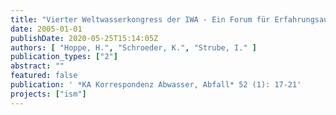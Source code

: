 ```yaml
---
title: "Vierter Weltwasserkongress der IWA - Ein Forum für Erfahrungsaustausch, neue Ideen und Know-how"
date: 2005-01-01
publishDate: 2020-05-25T15:14:05Z
authors: [ "Hoppe, H.", "Schroeder, K.", "Strube, I." ]
publication_types: ["2"]
abstract: ""
featured: false
publication: ' *KA Korrespondenz Abwasser, Abfall* 52 (1): 17-21'
projects: ["ism"]
---
```


